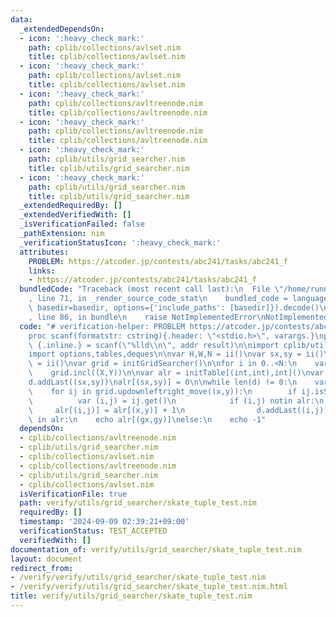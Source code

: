```yaml
---
data:
  _extendedDependsOn:
  - icon: ':heavy_check_mark:'
    path: cplib/collections/avlset.nim
    title: cplib/collections/avlset.nim
  - icon: ':heavy_check_mark:'
    path: cplib/collections/avlset.nim
    title: cplib/collections/avlset.nim
  - icon: ':heavy_check_mark:'
    path: cplib/collections/avltreenode.nim
    title: cplib/collections/avltreenode.nim
  - icon: ':heavy_check_mark:'
    path: cplib/collections/avltreenode.nim
    title: cplib/collections/avltreenode.nim
  - icon: ':heavy_check_mark:'
    path: cplib/utils/grid_searcher.nim
    title: cplib/utils/grid_searcher.nim
  - icon: ':heavy_check_mark:'
    path: cplib/utils/grid_searcher.nim
    title: cplib/utils/grid_searcher.nim
  _extendedRequiredBy: []
  _extendedVerifiedWith: []
  _isVerificationFailed: false
  _pathExtension: nim
  _verificationStatusIcon: ':heavy_check_mark:'
  attributes:
    PROBLEM: https://atcoder.jp/contests/abc241/tasks/abc241_f
    links:
    - https://atcoder.jp/contests/abc241/tasks/abc241_f
  bundledCode: "Traceback (most recent call last):\n  File \"/home/runner/.local/lib/python3.10/site-packages/onlinejudge_verify/documentation/build.py\"\
    , line 71, in _render_source_code_stat\n    bundled_code = language.bundle(stat.path,\
    \ basedir=basedir, options={'include_paths': [basedir]}).decode()\n  File \"/home/runner/.local/lib/python3.10/site-packages/onlinejudge_verify/languages/nim.py\"\
    , line 86, in bundle\n    raise NotImplementedError\nNotImplementedError\n"
  code: "# verification-helper: PROBLEM https://atcoder.jp/contests/abc241/tasks/abc241_f\n\
    proc scanf(formatstr: cstring){.header: \"<stdio.h>\", varargs.}\nproc ii(): int\
    \ {.inline.} = scanf(\"%lld\\n\", addr result)\n\nimport cplib/utils/grid_searcher\n\
    import options,tables,deques\n\nvar H,W,N = ii()\nvar sx,sy = ii()\nvar gx,gy\
    \ = ii()\nvar grid = initGridSearcher()\n\nfor i in 0..<N:\n    var X,Y = ii()\n\
    \    grid.incl((X,Y))\n\nvar alr = initTable[(int,int),int]()\nvar d = initDeque[(int,int)]()\n\
    d.addLast((sx,sy))\nalr[(sx,sy)] = 0\n\nwhile len(d) != 0:\n    var (x,y) = d.popFirst()\n\
    \    for ij in grid.updownleftright_move((x,y)):\n        if ij.isSome():\n  \
    \          var (i,j) = ij.get()\n            if (i,j) notin alr:\n           \
    \     alr[(i,j)] = alr[(x,y)] + 1\n                d.addLast((i,j))\n\nif (gx,gy)\
    \ in alr:\n    echo alr[(gx,gy)]\nelse:\n    echo -1"
  dependsOn:
  - cplib/collections/avltreenode.nim
  - cplib/utils/grid_searcher.nim
  - cplib/collections/avlset.nim
  - cplib/collections/avltreenode.nim
  - cplib/utils/grid_searcher.nim
  - cplib/collections/avlset.nim
  isVerificationFile: true
  path: verify/utils/grid_searcher/skate_tuple_test.nim
  requiredBy: []
  timestamp: '2024-09-09 02:39:21+09:00'
  verificationStatus: TEST_ACCEPTED
  verifiedWith: []
documentation_of: verify/utils/grid_searcher/skate_tuple_test.nim
layout: document
redirect_from:
- /verify/verify/utils/grid_searcher/skate_tuple_test.nim
- /verify/verify/utils/grid_searcher/skate_tuple_test.nim.html
title: verify/utils/grid_searcher/skate_tuple_test.nim
---
```

